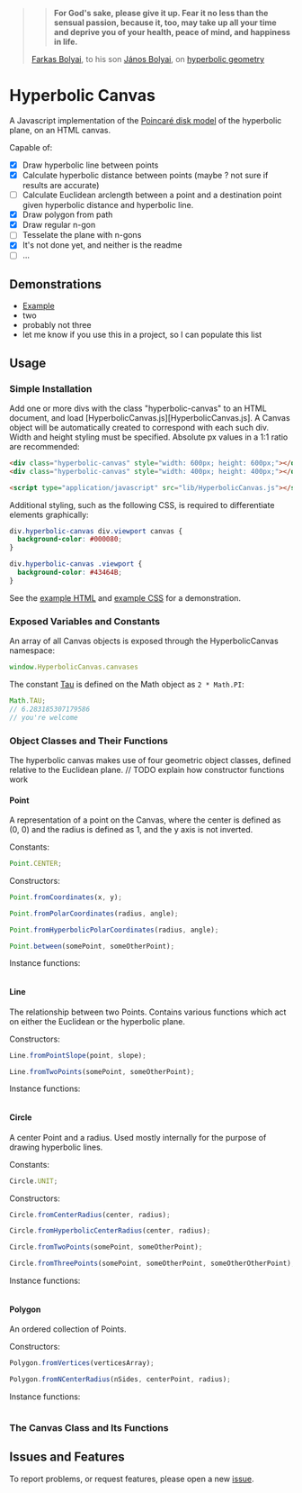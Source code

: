 > > **For God's sake, please give it up. Fear it no less than the sensual passion, because it, too, may take up all your time and deprive you of your health, peace of mind, and happiness in life.**
>
> [Farkas Bolyai][farkas], to his son [János Bolyai][jános], on [hyperbolic geometry][hyperbolicgeometry]

[farkas]: https://en.wikipedia.org/wiki/Farkas_Bolyai
[jános]: https://en.wikipedia.org/wiki/J%C3%A1nos_Bolyai
[hyperbolicgeometry]: https://en.wikipedia.org/wiki/Hyperbolic_geometry

# Hyperbolic Canvas
A Javascript implementation of the [Poincaré disk model][diskmodel] of the hyperbolic plane, on an HTML canvas.

Capable of:

- [x] Draw hyperbolic line between points
- [x] Calculate hyperbolic distance between points (maybe ?  not sure if results are accurate)
- [ ] Calculate Euclidean arclength between a point and a destination point given hyperbolic distance and hyperbolic line.
- [x] Draw polygon from path
- [x] Draw regular n-gon
- [ ] Tesselate the plane with n-gons
- [x] It's not done yet, and neither is the readme
- [ ] ...

[diskmodel]: https://en.wikipedia.org/wiki/Poincar%C3%A9_disk_model

## Demonstrations
* [Example][example]
* two
* probably not three
* let me know if you use this in a project, so I can populate this list

[example]: http://ItsNickBarry.github.io/hyperbolic-canvas/example.html

## Usage
### Simple Installation
Add one or more divs with the class "hyperbolic-canvas" to an HTML document, and load [HyperbolicCanvas.js][HyperbolicCanvas.js].  A Canvas object will be automatically created to correspond with each such div.  Width and height styling must be specified.  Absolute px values in a 1:1 ratio are recommended:

```html
<div class="hyperbolic-canvas" style="width: 600px; height: 600px;"></div>
<div class="hyperbolic-canvas" style="width: 400px; height: 400px;"></div>

<script type="application/javascript" src="lib/HyperbolicCanvas.js"></script>
```

Additional styling, such as the following CSS, is required to differentiate elements graphically:
```css
div.hyperbolic-canvas div.viewport canvas {
  background-color: #000080;
}

div.hyperbolic-canvas .viewport {
  background-color: #43464B;
}
```
See the [example HTML][html] and [example CSS][css] for a demonstration.

[html]: ./example.html
[css]: ./example.css

### Exposed Variables and Constants
An array of all Canvas objects is exposed through the HyperbolicCanvas namespace:

```javascript
window.HyperbolicCanvas.canvases
```

The constant [Tau][manifesto] is defined on the Math object as `2 * Math.PI`:

```javascript
Math.TAU;
// 6.283185307179586
// you're welcome
```

[manifesto]: http://tauday.com/tau-manifesto

### Object Classes and Their Functions
The hyperbolic canvas makes use of four geometric object classes, defined relative to the Euclidean plane.
// TODO explain how constructor functions work

#### Point
A representation of a point on the Canvas, where the center is defined as (0, 0) and the radius is defined as 1, and the y axis is not inverted.

Constants:

```javascript
Point.CENTER;
```

Constructors:

```javascript
Point.fromCoordinates(x, y);

Point.fromPolarCoordinates(radius, angle);

Point.fromHyperbolicPolarCoordinates(radius, angle);

Point.between(somePoint, someOtherPoint);
```

Instance functions:

```javascript

```

#### Line
The relationship between two Points.  Contains various functions which act on either the Euclidean or the hyperbolic plane.

Constructors:

```javascript
Line.fromPointSlope(point, slope);

Line.fromTwoPoints(somePoint, someOtherPoint);
```

Instance functions:

```javascript

```

#### Circle
A center Point and a radius.  Used mostly internally for the purpose of drawing hyperbolic lines.

Constants:

```javascript
Circle.UNIT;
```

Constructors:

```javascript
Circle.fromCenterRadius(center, radius);

Circle.fromHyperbolicCenterRadius(center, radius);

Circle.fromTwoPoints(somePoint, someOtherPoint);

Circle.fromThreePoints(somePoint, someOtherPoint, someOtherOtherPoint);
```

Instance functions:

```javascript

```

#### Polygon
An ordered collection of Points.

Constructors:

```javascript
Polygon.fromVertices(verticesArray);

Polygon.fromNCenterRadius(nSides, centerPoint, radius);
```

Instance functions:

```javascript

```

### The Canvas Class and Its Functions

## Issues and Features
To report problems, or request features, please open a new [issue][issue].

[issue]: ./../../issues
